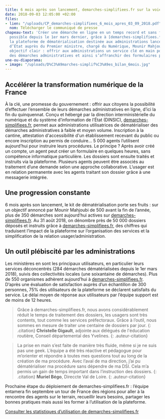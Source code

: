 ```yaml
---
title: 6 mois après son lancement, demarches-simplifiees.fr sur la voie de la réussite
date: 2018-09-03 12:05:00 +02:00
files:
- lien: "/uploads/CP_demarches-simplifiees_6_mois_apres_03_09_2018.pdf"
  nom: Télécharger le communiqué de presse
chapeau-text: 'Créer une démarche en ligne en un temps record et sans frais. C’est
  possible depuis le 1er mars dernier, grâce à [demarches-simplifiees.fr](https://www.demarches-simplifiees.fr/),
  la plateforme de dématérialisation destinée aux administrations lancée par le secrétaire
  d’État auprès du Premier ministre, chargé du Numérique, Mounir Mahjoubi avec un
  objectif clair : offrir aux administrations un service clé en main pour numériser
  des démarches administratives et ainsi s’affranchir des formulaires papiers.'
une-ou-diaporama:
- image: "/uploads/D%C3%A9marches-simplif%C3%A9es_bilan_6mois.jpg"
---
```


## Accélérer la transformation numérique de la France

À la clé, une promesse du gouvernement : offrir aux citoyens la possibilité d’effectuer l’ensemble de leurs démarches administratives en ligne, d’ici la fin du quinquennat.
Conçu et hébergé par la direction interministérielle du numérique et du système d’information de l’État (DINSIC), [demarches-simplifiees.fr](https://www.demarches-simplifiees.fr/), permet aux administrations utilisatrices de dématérialiser des démarches administratives à faible et moyen volume. Inscription à la cantine, attestation d'accessibilité d'un établissement recevant du public ou encore inscription au permis de conduire… 5 000 agents l’utilisent aujourd’hui pour instruire leurs procédures.
Le principe ? Après avoir créé un compte, un agent peut créer un formulaire en quelques heures, sans compétence informatique particulière. Les dossiers sont ensuite traités et instruits via la plateforme. Plusieurs agents peuvent être associés au traitement d’une demande selon une approche collaborative. L’usager est en relation permanente avec les agents traitant son dossier grâce à une messagerie intégrée.

## Une progression constante

6 mois après son lancement, le kit de dématérialisation porte ses fruits : sur un objectif annoncé par Mounir Mahjoubi de 500 avant la fin de l’année, plus de 350 démarches sont aujourd’hui actives sur [demarches-simplifiees.fr](https://www.demarches-simplifiees.fr/). Au 31 août 2018, on dénombre près de 50 000 dossiers déposés et instruits grâce à [demarches-simplifiees.fr](https://www.demarches-simplifiees.fr/), des chiffres qui traduisent l’impact de la plateforme sur l’organisation des services et la simplification de la relation usager/administration.

## Un outil plébiscité par les administrations

Les ministères en sont les principaux utilisateurs, en particulier leurs services déconcentrés (284 démarches dématérialisées depuis le 1er mars 2018), suivis des collectivités locales (une soixantaine de démarches). Plus de 550 organismes adhèrent aujourd’hui à [demarches-simplifiees.fr](https://www.demarches-simplifiees.fr/). D’après une évaluation de satisfaction auprès d’un échantillon de 300 personnes, 75% des utilisateurs de la plateforme se déclarent satisfaits du service. Le délai moyen de réponse aux utilisateurs par l’équipe support est de moins de 12 heures.

> Grâce à demarches-simplifiees.fr, nous avons considérablement réduit le temps de traitement des dossiers, les usagers sont très contents, tout comme les services préfectoraux. Grâce à l’outil, nous sommes en mesure de traiter une centaine de dossiers par jour.
{: .citation}
> **Christelle Gigault**, adjointe aux délégués de l'éducation routière, Conseil départemental des Yvelines.
{: .auteur-citation}

> La prise en main s’est faite de manière très fluide, même si je ne suis pas une geek. L’équipe a été très réactive et pédagogue pour 
m’orienter et répondre à toutes mes questions tout au long de la création de ma procédure. Avec l’aval de ma direction, j’ai pu 
dématérialiser ma procédure sans dépendre de ma DSI. Cela m’a permis un gain de temps important dans l’instruction des dossiers.
{: .citation}
> **Muriel Bégo**, Direccte Val de Loire.
{: .auteur-citation}

Prochaine étape du déploiement de demarches-simplifiees.fr : l’équipe entamera fin septembre un tour de France des régions pour aller à la rencontre des agents sur le terrain, recueillir leurs besoins, partager les bonnes pratiques mais aussi les former à l’utilisation de la plateforme.

[Consulter les statistiques d’utilisation de demarches-simplifiees.fr](https://www.demarches-simplifiees.fr/stats)
